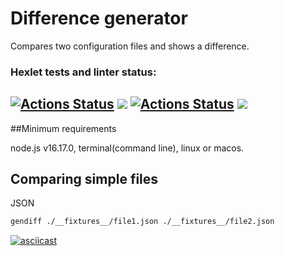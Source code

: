 # Difference generator
Compares two configuration files and shows a difference.

### Hexlet tests and linter status:

[![Actions Status](https://github.com/adammilligan/frontend-project-46/workflows/hexlet-check/badge.svg)](https://github.com/adammilligan/frontend-project-46/actions)
<a href="https://codeclimate.com/github/adammilligan/frontend-project-46/maintainability"><img src="https://api.codeclimate.com/v1/badges/d84e368f05a25df339b8/maintainability" /></a>
[![Actions Status](https://github.com/adammilligan/frontend-project-46/actions/workflows/push.yml/badge.svg)](https://github.com/adammilligan/frontend-project-46/actions)
<a href="https://codeclimate.com/github/adammilligan/frontend-project-46/test_coverage"><img src="https://api.codeclimate.com/v1/badges/d84e368f05a25df339b8/test_coverage" /></a>
----

##Minimum requirements

node.js v16.17.0, terminal(command line), linux or macos.

## Comparing simple files

JSON

```sh
gendiff ./__fixtures__/file1.json ./__fixtures__/file2.json
```

[![asciicast](https://asciinema.org/a/7eX6ZGnTTZfN8Rro7O8v7cFJ4.svg)](https://asciinema.org/a/7eX6ZGnTTZfN8Rro7O8v7cFJ4)


